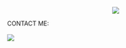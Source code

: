 <p align="center">
<img src="https://readme-typing-svg.herokuapp.com?color=%2336BCF7&center=true&vCenter=true&lines=Welcome+to+github+JinGGo007" />
</p>


  CONTACT ME:<br><br>
  <a href="https://t.me/jinggo007" style="text-decoration: none;">
    <img src="https://img.shields.io/badge/telegram-%2326A5E4?&style=for-the-badge&logo=telegram&logoColor=white"/>
  </a>

 

